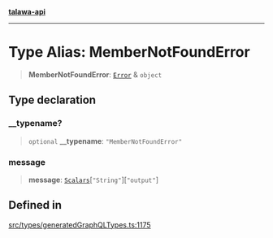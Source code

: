 [**talawa-api**](../../../README.md)

***

# Type Alias: MemberNotFoundError

> **MemberNotFoundError**: [`Error`](Error.md) & `object`

## Type declaration

### \_\_typename?

> `optional` **\_\_typename**: `"MemberNotFoundError"`

### message

> **message**: [`Scalars`](Scalars.md)\[`"String"`\]\[`"output"`\]

## Defined in

[src/types/generatedGraphQLTypes.ts:1175](https://github.com/Suyash878/talawa-api/blob/f376d03c37e9acd046e7cc983947432c95f74442/src/types/generatedGraphQLTypes.ts#L1175)

